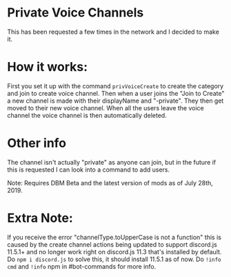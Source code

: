 # Private Voice Channels

This has been requested a few times in the network and I decided to make it.

# How it works:
First you set it up with the command `privVoiceCreate` to create the category and join to create voice channel.
Then when a user joins the "Join to Create" a new channel is made with their displayName and "-private".
They then get moved to their new voice channel.
When all the users leave the voice channel the voice channel is then automatically deleted.

# Other info
The channel isn't actually "private" as anyone can join, but in the future if this is requested I can look into a command to add users.

Note: Requires DBM Beta and the latest version of mods as of July 28th, 2019.

# Extra Note:
If you receive the error "channelType.toUpperCase is not a function" this is caused by the create channel actions being updated to support discord.js 11.5.1+ and no longer work right on discord.js 11.3 that's installed by default. 
Do `npm i discord.js` to solve this, it should install 11.5.1 as of now. Do `!info cmd` and `!info` npm in #bot-commands for more info.